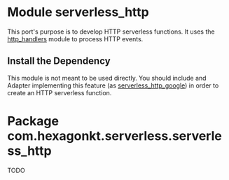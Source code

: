 
# Module serverless_http
This port's purpose is to develop HTTP serverless functions. It uses the [http_handlers] module to
process HTTP events.

[http_handlers]: /http_handlers

## Install the Dependency
This module is not meant to be used directly. You should include and Adapter implementing this
feature (as [serverless_http_google]) in order to create an HTTP serverless function.

[serverless_http_google]: /serverless_http_google

# Package com.hexagonkt.serverless.serverless_http
TODO
